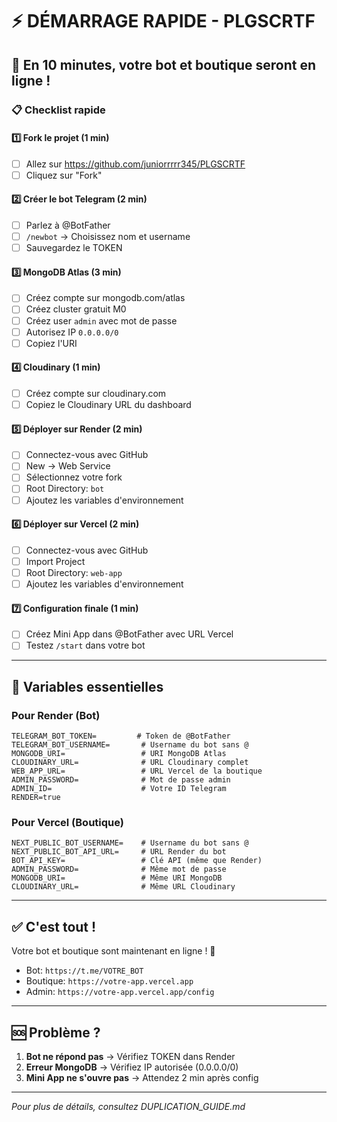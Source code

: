 # ⚡ DÉMARRAGE RAPIDE - PLGSCRTF

## 🎯 En 10 minutes, votre bot et boutique seront en ligne !

### 📋 Checklist rapide

#### 1️⃣ **Fork le projet** (1 min)
- [ ] Allez sur https://github.com/juniorrrrr345/PLGSCRTF
- [ ] Cliquez sur "Fork"

#### 2️⃣ **Créer le bot Telegram** (2 min)
- [ ] Parlez à @BotFather
- [ ] `/newbot` → Choisissez nom et username
- [ ] Sauvegardez le TOKEN

#### 3️⃣ **MongoDB Atlas** (3 min)
- [ ] Créez compte sur mongodb.com/atlas
- [ ] Créez cluster gratuit M0
- [ ] Créez user `admin` avec mot de passe
- [ ] Autorisez IP `0.0.0.0/0`
- [ ] Copiez l'URI

#### 4️⃣ **Cloudinary** (1 min)
- [ ] Créez compte sur cloudinary.com
- [ ] Copiez le Cloudinary URL du dashboard

#### 5️⃣ **Déployer sur Render** (2 min)
- [ ] Connectez-vous avec GitHub
- [ ] New → Web Service
- [ ] Sélectionnez votre fork
- [ ] Root Directory: `bot`
- [ ] Ajoutez les variables d'environnement

#### 6️⃣ **Déployer sur Vercel** (2 min)
- [ ] Connectez-vous avec GitHub
- [ ] Import Project
- [ ] Root Directory: `web-app`
- [ ] Ajoutez les variables d'environnement

#### 7️⃣ **Configuration finale** (1 min)
- [ ] Créez Mini App dans @BotFather avec URL Vercel
- [ ] Testez `/start` dans votre bot

---

## 🔑 Variables essentielles

### Pour Render (Bot)
```
TELEGRAM_BOT_TOKEN=         # Token de @BotFather
TELEGRAM_BOT_USERNAME=       # Username du bot sans @
MONGODB_URI=                 # URI MongoDB Atlas
CLOUDINARY_URL=              # URL Cloudinary complet
WEB_APP_URL=                 # URL Vercel de la boutique
ADMIN_PASSWORD=              # Mot de passe admin
ADMIN_ID=                    # Votre ID Telegram
RENDER=true
```

### Pour Vercel (Boutique)
```
NEXT_PUBLIC_BOT_USERNAME=    # Username du bot sans @
NEXT_PUBLIC_BOT_API_URL=     # URL Render du bot
BOT_API_KEY=                 # Clé API (même que Render)
ADMIN_PASSWORD=              # Même mot de passe
MONGODB_URI=                 # Même URI MongoDB
CLOUDINARY_URL=              # Même URL Cloudinary
```

---

## ✅ C'est tout !

Votre bot et boutique sont maintenant en ligne ! 🎉

- Bot: `https://t.me/VOTRE_BOT`
- Boutique: `https://votre-app.vercel.app`
- Admin: `https://votre-app.vercel.app/config`

---

## 🆘 Problème ?

1. **Bot ne répond pas** → Vérifiez TOKEN dans Render
2. **Erreur MongoDB** → Vérifiez IP autorisée (0.0.0.0/0)
3. **Mini App ne s'ouvre pas** → Attendez 2 min après config

---

*Pour plus de détails, consultez DUPLICATION_GUIDE.md*